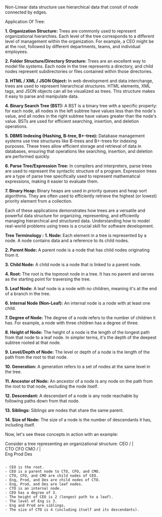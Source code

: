 Non-Linear data structure use hierarchical data that consit of node connected by edges.

Application Of Tree:

**1. Organization Structure:**
Trees are commonly used to represent organizational hierarchies. Each level of the tree corresponds to a different level of management within the organization. For example, a CEO might be at the root, followed by different departments, teams, and individual employees.

**2. Folder Structure/Directory Structure:**
Trees are an excellent way to model file systems. Each node in the tree represents a directory, and child nodes represent subdirectories or files contained within those directories.

**3. HTML / XML / JSON Object:**
In web development and data interchange, trees are used to represent hierarchical structures. HTML elements, XML tags, and JSON objects can all be visualized as trees. This structure makes it easy to parse and manipulate data.

**4. Binary Search Tree (BST):**
A BST is a binary tree with a specific property: for each node, all nodes in the left subtree have values less than the node's value, and all nodes in the right subtree have values greater than the node's value. BSTs are used for efficient searching, insertion, and deletion operations.

**5. DBMS Indexing (Hashing, B-tree, B+-tree):**
Database management systems use tree structures like B-trees and B+-trees for indexing purposes. These trees allow efficient storage and retrieval of data in databases, ensuring that operations like searching, insertion, and deletion are performed quickly.

**6. Parse Tree/Expression Tree:**
In compilers and interpreters, parse trees are used to represent the syntactic structure of a program. Expression trees are a type of parse tree specifically used to represent mathematical expressions, making it easier to evaluate them.

**7. Binary Heap:**
Binary heaps are used in priority queues and heap sort algorithms. They are often used to efficiently retrieve the highest (or lowest) priority element from a collection.

Each of these applications demonstrates how trees are a versatile and powerful data structure for organizing, representing, and efficiently managing hierarchical and structured data. Understanding how to model real-world problems using trees is a crucial skill for software development.

**Tree Terminology :**
**1. Node:** Each element in a tree is represented by a node. A node contains data and a reference to its child nodes.

**2. Parent Node:** A parent node is a node that has child nodes originating from it.

**3. Child Node:** A child node is a node that is linked to a parent node.

**4. Root:** The root is the topmost node in a tree. It has no parent and serves as the starting point for traversing the tree.

**5. Leaf Node:** A leaf node is a node with no children, meaning it's at the end of a branch in the tree.

**6. Internal Node (Non-Leaf):** An internal node is a node with at least one child.

**7. Degree of Node:** The degree of a node refers to the number of children it has. For example, a node with three children has a degree of three.

**8. Height of Node:** The height of a node is the length of the longest path from that node to a leaf node. In simpler terms, it's the depth of the deepest subtree rooted at that node.

**9. Level/Depth of Node:** The level or depth of a node is the length of the path from the root to that node.

**10. Generation:** A generation refers to a set of nodes at the same level in the tree.

**11. Ancestor of Node:** An ancestor of a node is any node on the path from the root to that node, excluding the node itself.

**12. Descendant:** A descendant of a node is any node reachable by following paths down from that node.

**13. Siblings:** Siblings are nodes that share the same parent.

**14. Size of Node:** The size of a node is the number of descendants it has, including itself.

Now, let's see these concepts in action with an example:

Consider a tree representing an organizational structure:
          CEO
        /   |   \
    CTO   CFO   CMO
   / | \
Eng  Prod  Des
```

- CEO is the root.
- CEO is a parent node to CTO, CFO, and CMO.
- CTO, CFO, and CMO are child nodes of CEO.
- Eng, Prod, and Des are child nodes of CTO.
- Eng, Prod, and Des are leaf nodes.
- CTO is an internal node.
- CEO has a degree of 3.
- The height of CEO is 2 (longest path to a leaf).
- The level of Eng is 3.
- Eng and Prod are siblings.
- The size of CTO is 4 (including itself and its descendants).
